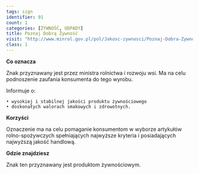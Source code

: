 ```yaml
---
tags: sign
identifier: 91
count: 1
categories: [ŻYWNOŚĆ, ODPADY]
title: Poznaj Dobrą Żywność
visit: "http://www.minrol.gov.pl/pol/Jakosc-zywnosci/Poznaj-Dobra-Zywnosc/"
class: 1
---
```

**Co oznacza**

Znak przyznawany jest przez ministra rolnictwa i rozwoju wsi. Ma na celu podnoszenie zaufania konsumenta do tego wyrobu.

Informuje o:

	• wysokiej i stabilnej jakości produktu żywnościowego
	• doskonałych walorach smakowych i zdrowotnych.
	
**Korzyści**

Oznaczenie ma na celu pomaganie konsumentom w wyborze artykułów rolno-spożywczych spełniających najwyższe kryteria i posiadających najwyższą jakość handlową.

**Gdzie znajdziesz**

Znak ten przyznawany jest produktom żywnościowym.
